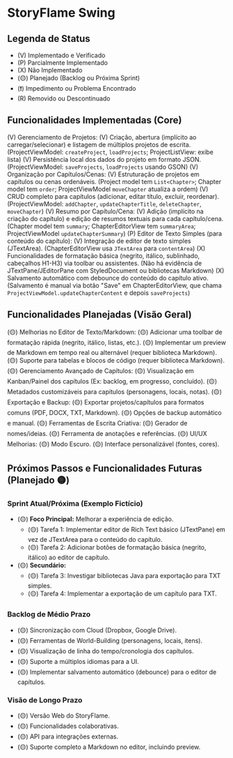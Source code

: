 # StoryFlame Swing

## Legenda de Status
- (V) Implementado e Verificado
- (P) Parcialmente Implementado
- (X) Não Implementado
- (🟡) Planejado (Backlog ou Próxima Sprint)
- (❗) Impedimento ou Problema Encontrado
- (R) Removido ou Descontinuado

## Funcionalidades Implementadas (Core)
(V) Gerenciamento de Projetos:
    (V) Criação, abertura (implícito ao carregar/selecionar) e listagem de múltiplos projetos de escrita. (ProjectViewModel: `createProject`, `loadProjects`; ProjectListView: exibe lista)
    (V) Persistência local dos dados do projeto em formato JSON. (ProjectViewModel: `saveProjects`, `loadProjects` usando GSON)
(V) Organização por Capítulos/Cenas:
    (V) Estruturação de projetos em capítulos ou cenas ordenáveis. (Project model tem `List<Chapter>`; Chapter model tem `order`; ProjectViewModel `moveChapter` atualiza a ordem)
    (V) CRUD completo para capítulos (adicionar, editar título, excluir, reordenar). (ProjectViewModel: `addChapter`, `updateChapterTitle`, `deleteChapter`, `moveChapter`)
(V) Resumo por Capítulo/Cena:
    (V) Adição (implícito na criação do capítulo) e edição de resumos textuais para cada capítulo/cena. (Chapter model tem `summary`; ChapterEditorView tem `summaryArea`; ProjectViewModel `updateChapterSummary`)
(P) Editor de Texto Simples (para conteúdo do capítulo):
    (V) Integração de editor de texto simples (JTextArea). (ChapterEditorView usa `JTextArea` para `contentArea`)
    (X) Funcionalidades de formatação básica (negrito, itálico, sublinhado, cabeçalhos H1-H3) via toolbar ou assistentes. (Não há evidência de JTextPane/JEditorPane com StyledDocument ou bibliotecas Markdown)
    (X) Salvamento automático com debounce do conteúdo do capítulo ativo. (Salvamento é manual via botão "Save" em ChapterEditorView, que chama `ProjectViewModel.updateChapterContent` e depois `saveProjects`)

## Funcionalidades Planejadas (Visão Geral)
(🟡) Melhorias no Editor de Texto/Markdown:
    (🟡) Adicionar uma toolbar de formatação rápida (negrito, itálico, listas, etc.).
    (🟡) Implementar um preview de Markdown em tempo real ou alternável (requer biblioteca Markdown).
    (🟡) Suporte para tabelas e blocos de código (requer biblioteca Markdown).
(🟡) Gerenciamento Avançado de Capítulos:
    (🟡) Visualização em Kanban/Painel dos capítulos (Ex: backlog, em progresso, concluído).
    (🟡) Metadados customizáveis para capítulos (personagens, locais, notas).
(🟡) Exportação e Backup:
    (🟡) Exportar projetos/capítulos para formatos comuns (PDF, DOCX, TXT, Markdown).
    (🟡) Opções de backup automático e manual.
(🟡) Ferramentas de Escrita Criativa:
    (🟡) Gerador de nomes/ideias.
    (🟡) Ferramenta de anotações e referências.
(🟡) UI/UX Melhorias:
    (🟡) Modo Escuro.
    (🟡) Interface personalizável (fontes, cores).

## Próximos Passos e Funcionalidades Futuras (Planejado 🟡)

### Sprint Atual/Próxima (Exemplo Fictício)
- (🟡) **Foco Principal:** Melhorar a experiência de edição.
    - (🟡) Tarefa 1: Implementar editor de Rich Text básico (JTextPane) em vez de JTextArea para o conteúdo do capítulo.
    - (🟡) Tarefa 2: Adicionar botões de formatação básica (negrito, itálico) ao editor de capítulo.
- (🟡) **Secundário:**
    - (🟡) Tarefa 3: Investigar bibliotecas Java para exportação para TXT simples.
    - (🟡) Tarefa 4: Implementar a exportação de um capítulo para TXT.

### Backlog de Médio Prazo
- (🟡) Sincronização com Cloud (Dropbox, Google Drive).
- (🟡) Ferramentas de World-Building (personagens, locais, itens).
- (🟡) Visualização de linha do tempo/cronologia dos capítulos.
- (🟡) Suporte a múltiplos idiomas para a UI.
- (🟡) Implementar salvamento automático (debounce) para o editor de capítulos.

### Visão de Longo Prazo
- (🟡) Versão Web do StoryFlame.
- (🟡) Funcionalidades colaborativas.
- (🟡) API para integrações externas.
- (🟡) Suporte completo a Markdown no editor, incluindo preview.
